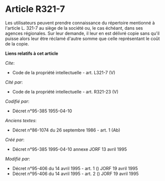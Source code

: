 # Article R321-7

Les utilisateurs peuvent prendre connaissance du répertoire mentionné à l'article L. 321-7 au siège de la société ou, le cas
échéant, dans ses agences régionales. Sur leur demande, il leur en est délivré copie sans qu'il puisse alors leur être
réclamé d'autre somme que celle représentant le coût de la copie.

**Liens relatifs à cet article**

_Cite_:

  - Code de la propriété intellectuelle - art. L321-7 (V)

_Cité par_:

  - Code de la propriété intellectuelle - art. R321-23 (V)

_Codifié par_:

  - Décret n°95-385 1955-04-10

_Anciens textes_:

  - Décret n°86-1074 du 26 septembre 1986 - art. 1 (Ab)

_Créé par_:

  - Décret n°95-385 1995-04-10 annexe JORF 13 avril 1995

_Modifié par_:

  - Décret n°95-406 du 14 avril 1995 - art. 1 () JORF 19 avril 1995
  - Décret n°95-406 du 14 avril 1995 - art. 2 () JORF 19 avril 1995
